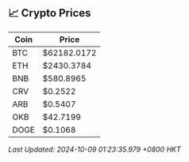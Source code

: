 ## 📈 Crypto Prices

| Coin | Price |
| ---- | ----- |
| BTC | $62182.0172 |
| ETH | $2430.3784 |
| BNB | $580.8965 |
| CRV | $0.2522 |
| ARB | $0.5407 |
| OKB | $42.7199 |
| DOGE | $0.1068 |

_Last Updated: 2024-10-09 01:23:35.979 +0800 HKT_